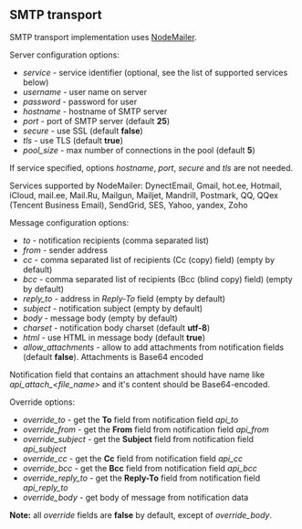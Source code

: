 SMTP transport
--------------

SMTP transport implementation uses [NodeMailer](http://www.nodemailer.com).

Server configuration options:

+ *service* - service identifier (optional, see the list of supported services below)
+ *username* - user name on server
+ *password* - password for user
+ *hostname* - hostname of SMTP server
+ *port* - port of SMTP server (default **25**)
+ *secure* - use SSL (default **false**)
+ *tls* - use TLS (default **true**)
+ *pool_size* - max number of connections in the pool (default **5**)

If service specified, options *hostname*, *port*, *secure* and *tls* are not needed.

Services supported by NodeMailer: DynectEmail, Gmail, hot.ee, Hotmail, iCloud, mail.ee, Mail.Ru, Mailgun, Mailjet, Mandrill, Postmark, QQ, QQex (Tencent Business Email), SendGrid, SES, Yahoo, yandex, Zoho

Message configuration options:

+ *to* - notification recipients (comma separated list)
+ *from* - sender address
+ *cc* - comma separated list of recipients (Cc (copy) field) (empty by default)
+ *bcc* - comma separated list of recipients (Bcc (blind copy) field) (empty by default)
+ *reply_to* - address in *Reply-To* field (empty by default)
+ *subject* - notification subject (empty by default)
+ *body* - message body (empty by default)
+ *charset* - notification body charset (default **utf-8**)
+ *html* - use HTML in message body (default **true**)
+ *allow_attachments* - allow to add attachments from notification fields (default **false**). Attachments is Base64 encoded

Notification field that contains an attachment should have name like *api_attach_<file_name>* and it's content should be Base64-encoded.

Override options:

+ *override_to* - get the **To** field from notification field *api_to*
+ *override_from* - get the **From** field from notification field *api_from*
+ *override_subject* - get the **Subject** field from notification field *api_subject*
+ *override_cc* - get the **Cc** field from notification field *api_cc*
+ *override_bcc* - get the **Bcc** field from notification field *api_bcc*
+ *override_reply_to* - get the **Reply-To** field from notification field *api_reply_to*
+ *override_body* - get body of message from notification data

**Note:** all *override* fields are **false** by default, except of *override_body*.
